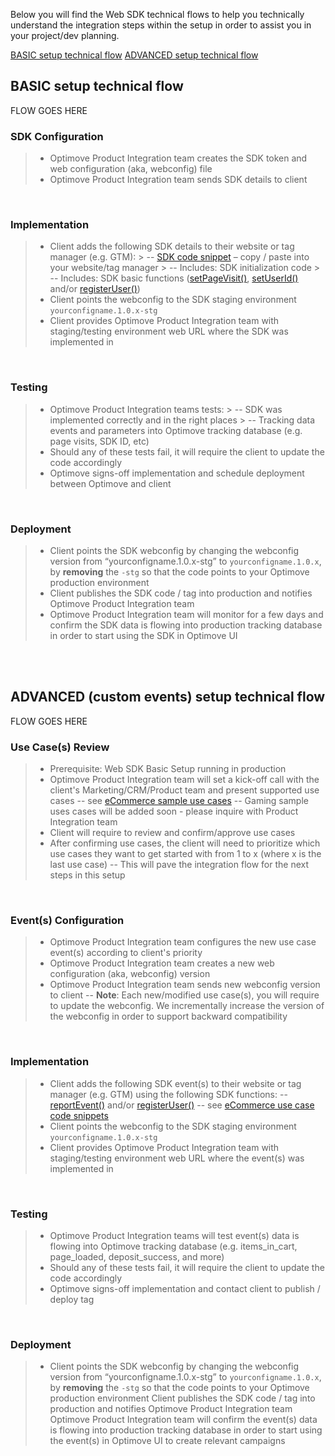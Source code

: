 Below you will find the Web SDK technical flows to help you technically understand the integration steps within the setup in order to assist you in your project/dev planning.

[BASIC setup technical flow](#basic-flow) 
[ADVANCED setup technical flow](#advanced-flow) 


## <a id="basic-flow"></a>BASIC setup technical flow

FLOW GOES HERE


### SDK Configuration
> - Optimove Product Integration team creates the SDK token and web configuration (aka, webconfig) file
> - Optimove Product Integration team sends SDK details to client

<br/>

### Implementation
> - Client adds the following SDK details to their website or tag manager (e.g. GTM):
	> -- [SDK code snippet](https://github.com/optimove-tech/Web-SDK-Integration-Guide/blob/master/Web-SDK-Code-Snippets/GTM-CustomHTML-Code-Snippet.html) – copy / paste into your website/tag manager
		> -- Includes: SDK initialization code
		> -- Includes: SDK basic functions ([setPageVisit()](https://github.com/optimove-tech/Web-SDK-Integration-Guide#track-visits), [setUserId()](https://github.com/optimove-tech/Web-SDK-Integration-Guide#link-visit-customer) and/or [registerUser()](https://github.com/optimove-tech/Web-SDK-Integration-Guide#record-user-email))
> - Client points the webconfig to the SDK staging environment `yourconfigname.1.0.x-stg`
> - Client provides Optimove Product Integration team with staging/testing environment web URL where the SDK was implemented in

<br/>

### Testing
> - Optimove Product Integration teams tests:
	> -- SDK was implemented correctly and in the right places
	> -- Tracking data events and parameters into Optimove tracking database (e.g. page visits, SDK ID, etc)
> - Should any of these tests fail, it will require the client to update the code accordingly
> - Optimove signs-off implementation and schedule deployment between Optimove and client

<br/>

### Deployment
> - Client points the SDK webconfig by changing the webconfig version from “yourconfigname.1.0.x-stg” to `yourconfigname.1.0.x`, by **removing** the `-stg` so that the code points to your Optimove production environment
> - Client publishes the SDK code / tag into production and notifies Optimove Product Integration team
> - Optimove Product Integration team will monitor for a few days and confirm the SDK data is flowing into production tracking database in order to start using the SDK in Optimove UI

<br/><br/>

## <a id="advanced-flow"></a>ADVANCED (custom events) setup technical flow

FLOW GOES HERE


### Use Case(s) Review
> - Prerequisite: Web SDK Basic Setup running in production
> - Optimove Product Integration team will set a kick-off call with the client's Marketing/CRM/Product team and present supported use cases
> -- see [eCommerce sample use cases](https://docs.optimove.com/track-and-trigger-use-cases/)
> -- Gaming sample uses cases will be added soon - please inquire with Product Integration team 
> - Client will require to review and confirm/approve use cases
> - After confirming use cases, the client will need to prioritize which use cases they want to get started with from 1 to x (where x is the last use case)
>  -- This will pave the integration flow for the next steps in this setup

<br/>

### Event(s) Configuration
> - Optimove Product Integration team configures the new use case event(s) according to client's priority
> - Optimove Product Integration team creates a new web configuration (aka, webconfig) version
> - Optimove Product Integration team sends new webconfig version to client
> -- **Note**: Each new/modified use case(s), you will require to update the webconfig. We incrementally increase the version of the webconfig in order to support backward compatibility

<br/>

### Implementation
> - Client adds the following SDK event(s) to their website or tag manager (e.g. GTM) using the following SDK functions:
> -- [reportEvent()](https://github.com/optimove-tech/Web-SDK-Integration-Guide#custom-events) and/or [registerUser()](https://github.com/optimove-tech/Web-SDK-Integration-Guide#record-user-email)
> -- see [eCommerce use case code snippets](https://github.com/optimove-tech/Web-SDK-Integration-Guide/tree/master/eComm-Use-Cases-Code-Snippets)
> - Client points the webconfig to the SDK staging environment `yourconfigname.1.0.x-stg`
> - Client provides Optimove Product Integration team with staging/testing environment web URL where the event(s) was implemented in

<br/>

### Testing
> - Optimove Product Integration teams will test event(s) data is flowing into Optimove tracking database (e.g. items_in_cart, page_loaded, deposit_success, and more)
> - Should any of these tests fail, it will require the client to update the code accordingly
> - Optimove signs-off implementation and contact client to publish / deploy tag

<br/>

### Deployment
> - Client points the SDK webconfig by changing the webconfig version from “yourconfigname.1.0.x-stg” to `yourconfigname.1.0.x`, by **removing** the `-stg` so that the code points to your Optimove production environment
> Client publishes the SDK code / tag into production and notifies Optimove Product Integration team
> Optimove Product Integration team will confirm the event(s) data is flowing into production tracking database in order to start using the event(s) in Optimove UI to create relevant campaigns
